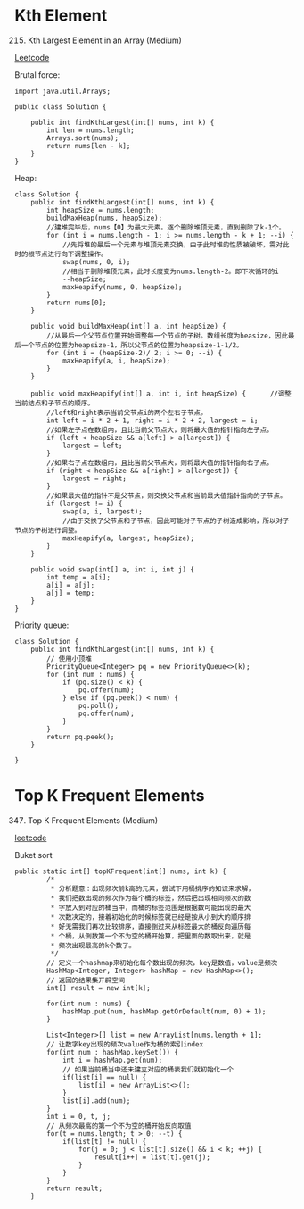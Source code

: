# Kth Element
215. Kth Largest Element in an Array (Medium)

[Leetcode](https://leetcode.com/problems/kth-largest-element-in-an-array/description/)

Brutal force:

    import java.util.Arrays;

    public class Solution {

        public int findKthLargest(int[] nums, int k) {
            int len = nums.length;
            Arrays.sort(nums);
            return nums[len - k];
        }
    }
    

Heap:

    class Solution {
        public int findKthLargest(int[] nums, int k) {
            int heapSize = nums.length;
            buildMaxHeap(nums, heapSize);
            //建堆完毕后，nums【0】为最大元素。逐个删除堆顶元素，直到删除了k-1个。
            for (int i = nums.length - 1; i >= nums.length - k + 1; --i) {
                //先将堆的最后一个元素与堆顶元素交换，由于此时堆的性质被破坏，需对此时的根节点进行向下调整操作。
                swap(nums, 0, i);
                //相当于删除堆顶元素，此时长度变为nums.length-2。即下次循环的i
                --heapSize;
                maxHeapify(nums, 0, heapSize);
            }
            return nums[0];
        }

        public void buildMaxHeap(int[] a, int heapSize) {
            //从最后一个父节点位置开始调整每一个节点的子树。数组长度为heasize，因此最后一个节点的位置为heapsize-1，所以父节点的位置为heapsize-1-1/2。
            for (int i = (heapSize-2)/ 2; i >= 0; --i) {
                maxHeapify(a, i, heapSize);
            } 
        }

        public void maxHeapify(int[] a, int i, int heapSize) {      //调整当前结点和子节点的顺序。
            //left和right表示当前父节点i的两个左右子节点。
            int left = i * 2 + 1, right = i * 2 + 2, largest = i;
            //如果左子点在数组内，且比当前父节点大，则将最大值的指针指向左子点。
            if (left < heapSize && a[left] > a[largest]) {
                largest = left;
            } 
            //如果右子点在数组内，且比当前父节点大，则将最大值的指针指向右子点。
            if (right < heapSize && a[right] > a[largest]) {
                largest = right;
            }
            //如果最大值的指针不是父节点，则交换父节点和当前最大值指针指向的子节点。
            if (largest != i) {
                swap(a, i, largest);
                //由于交换了父节点和子节点，因此可能对子节点的子树造成影响，所以对子节点的子树进行调整。
                maxHeapify(a, largest, heapSize);
            }
        }

        public void swap(int[] a, int i, int j) {
            int temp = a[i];
            a[i] = a[j];
            a[j] = temp;
        }
    }

Priority queue:

    class Solution {
        public int findKthLargest(int[] nums, int k) {
            // 使用小顶堆
            PriorityQueue<Integer> pq = new PriorityQueue<>(k);
            for (int num : nums) {
                if (pq.size() < k) {
                    pq.offer(num);
                } else if (pq.peek() < num) {
                    pq.poll();
                    pq.offer(num);
                }
            }
            return pq.peek();
        }

    }
    
# Top K Frequent Elements
347. Top K Frequent Elements (Medium)

[leetcode](https://leetcode.com/problems/top-k-frequent-elements/description/)

Buket sort

    public static int[] topKFrequent(int[] nums, int k) {
            /*
             * 分析题意：出现频次前k高的元素，尝试下用桶排序的知识来求解，
             * 我们把数出现的频次作为每个桶的标签，然后把出现相同频次的数
             * 字放入到对应的桶当中，而桶的标签范围是根据数可能出现的最大
             * 次数决定的，接着初始化的时候标签就已经是按从小到大的顺序排
             * 好无需我们再次比较排序，直接倒过来从标签最大的桶反向遍历每
             * 个桶，从倒数第一个不为空的桶开始算，把里面的数取出来，就是
             * 频次出现最高的k个数了。
             */
            // 定义一个hashmap来初始化每个数出现的频次，key是数值，value是频次
            HashMap<Integer, Integer> hashMap = new HashMap<>();
            // 返回的结果集开辟空间
            int[] result = new int[k];

            for(int num : nums) {
                hashMap.put(num, hashMap.getOrDefault(num, 0) + 1);
            }

            List<Integer>[] list = new ArrayList[nums.length + 1];
            // 让数字key出现的频次value作为桶的索引index
            for(int num : hashMap.keySet()) {
                int i = hashMap.get(num);
                // 如果当前桶当中还未建立对应的桶表我们就初始化一个
                if(list[i] == null) {
                    list[i] = new ArrayList<>();
                }
                list[i].add(num);
            }
            int i = 0, t, j;
            // 从频次最高的第一个不为空的桶开始反向取值
            for(t = nums.length; t > 0; --t) {
                if(list[t] != null) {
                    for(j = 0; j < list[t].size() && i < k; ++j) {
                        result[i++] = list[t].get(j);
                    }
                }
            }
            return result;
        }
